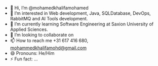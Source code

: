 - 👋 Hi, I’m @mohamedkhalifamohamed
- 👀 I’m interested in Web development, Java, SQLDatabase, DevOps, RabbitMQ and AI Tools development.
- 🌱 I’m currently learning Software Engineering at Saxion University of Applied Sciences.
- 💞️ I’m looking to collaborate on 
- 📫 How to reach me +31 617 416 680, mohammedkhalifamohd@gmail.com
- 😄 Pronouns: He/Him
- ⚡ Fun fact: ...

<!---
mohamedkhalifamohamed/mohamedkhalifamohamed is a ✨ special ✨ repository because its `README.md` (this file) appears on your GitHub profile.
You can click the Preview link to take a look at your changes.
--->
